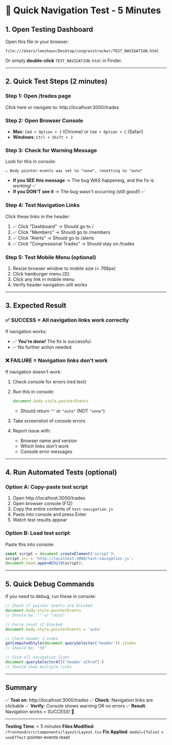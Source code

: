 # 🚀 Quick Navigation Test - 5 Minutes

## 1. Open Testing Dashboard
Open this file in your browser:
```
file:///Users/leeshaun/Desktop/congresstracker/TEST_NAVIGATION.html
```

Or simply **double-click** `TEST_NAVIGATION.html` in Finder.

---

## 2. Quick Test Steps (2 minutes)

### Step 1: Open /trades page
Click here or navigate to: http://localhost:3000/trades

### Step 2: Open Browser Console
- **Mac**: `Cmd + Option + J` (Chrome) or `Cmd + Option + C` (Safari)
- **Windows**: `Ctrl + Shift + J`

### Step 3: Check for Warning Message
Look for this in console:
```
⚠️ Body pointer-events was set to "none", resetting to "auto"
```

- **If you SEE this message** → The bug WAS happening, and the fix is working! ✅
- **If you DON'T see it** → The bug wasn't occurring (still good!) ✅

### Step 4: Test Navigation Links
Click these links in the header:
1. ✅ Click "Dashboard" → Should go to /
2. ✅ Click "Members" → Should go to /members
3. ✅ Click "Alerts" → Should go to /alerts
4. ✅ Click "Congressional Trades" → Should stay on /trades

### Step 5: Test Mobile Menu (optional)
1. Resize browser window to mobile size (< 768px)
2. Click hamburger menu (☰)
3. Click any link in mobile menu
4. Verify header navigation still works

---

## 3. Expected Result

### ✅ SUCCESS = All navigation links work correctly

If navigation works:
- ✅ **You're done!** The fix is successful.
- ✅ No further action needed.

### ❌ FAILURE = Navigation links don't work

If navigation doesn't work:
1. Check console for errors (red text)
2. Run this in console:
   ```javascript
   document.body.style.pointerEvents
   ```
   - Should return `""` or `"auto"` (NOT `"none"`)

3. Take screenshot of console errors
4. Report issue with:
   - Browser name and version
   - Which links don't work
   - Console error messages

---

## 4. Run Automated Tests (optional)

### Option A: Copy-paste test script
1. Open http://localhost:3000/trades
2. Open browser console (F12)
3. Copy the entire contents of `test-navigation.js`
4. Paste into console and press Enter
5. Watch test results appear

### Option B: Load test script
Paste this into console:
```javascript
const script = document.createElement('script');
script.src = 'http://localhost:3000/test-navigation.js';
document.head.appendChild(script);
```

---

## 5. Quick Debug Commands

If you need to debug, run these in console:

```javascript
// Check if pointer events are blocked
document.body.style.pointerEvents
// Should be: "" or "auto"

// Force reset if blocked
document.body.style.pointerEvents = 'auto'

// Check header z-index
getComputedStyle(document.querySelector('header')).zIndex
// Should be: "50"

// Find all navigation links
document.querySelectorAll('header a[href]')
// Should show multiple links
```

---

## Summary

✅ **Test on**: http://localhost:3000/trades
✅ **Check**: Navigation links are clickable
✅ **Verify**: Console shows warning OR no errors
✅ **Result**: Navigation works = SUCCESS! 🎉

---

**Testing Time**: < 5 minutes
**Files Modified**: `/frontend/src/components/layout/Layout.tsx`
**Fix Applied**: `modal={false}` + `useEffect` pointer-events reset
